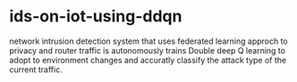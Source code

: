 # ids-on-iot-using-ddqn
network intrusion detection system that uses federated learning approch to privacy and router traffic is autonomously trains Double deep Q learning to adopt to environment changes
and accuratly classify the attack type of the current traffic.
 
